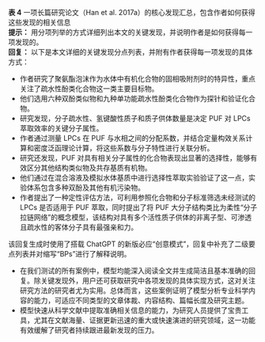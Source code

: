 **表 4** 一项长篇研究论文（Han et al. 2017a）的核心发现汇总，包含作者如何获得这些发现的相关信息  
**提示：** 用分项列举的方式详细列出本文的关键发现，并说明作者是如何获得每一项发现的。  
**回复：** 以下是本文详细的关键发现分点列表，并附有作者获得每一项发现的具体方式：

- 作者研究了聚氨酯泡沫作为水体中有机化合物的固相吸附剂时的特异性，重点关注了疏水性酚类化合物这一类主要目标物。
- 他们选用六种双酚类似物和九种单功能疏水性酚类化合物作为探针和验证化合物。
- 研究发现，分子疏水性、氢键酸性质子和质子供体数量是决定 PUF 对 LPCs 萃取效率的关键分子属性。
- 作者通过测量 LPCs 在 PUF 与水相之间的分配系数，并结合定量构效关系计算和密度泛函理论计算，将这些系数与分子特性进行关联分析。
- 研究还发现，PUF 对具有相关分子属性的化合物表现出显著的选择性，能够有效区分其他结构类似物及共存基质有机物。
- 他们通过在混合溶液及模拟水体基质中进行选择性萃取实验验证了这一点，实验体系包含多种双酚及其他有机污染物。
- 作者提出了一种定性评估方法，可利用参照化合物和分子标准筛选未经测试的 LPCs 是否适用于 PUF 萃取，同时提出了将 PUF 大分子结构类比为柔性“分子拉链网络”的概念模型，该结构对具有多个活性质子供体的非离子型、可渗透且疏水性的客体分子具有最强亲和力。

该回复生成时使用了搭载 ChatGPT 的新版必应“创意模式”，回复中补充了二级要点列表并对缩写“BPs”进行了解释说明。

- 在我们测试的所有案例中，模型均能深入阅读全文并生成简洁且基本准确的回复。除关键发现外，用户还可获取研究中各项发现的具体实现方式，这对关注研究方法的研究者尤为实用。总体而言，这些案例证明了模型分析专业科学内容的能力，可适应不同类型的文章体裁、内容结构、篇幅长度及研究主题。
- 模型快速从科学文献中提取准确相关信息的能力，为研究人员提供了宝贵工具，尤其在文献海量、证据更新迅速的重大或快速演进的研究领域，这一功能有效缓解了研究者持续跟进最新发现的压力。
